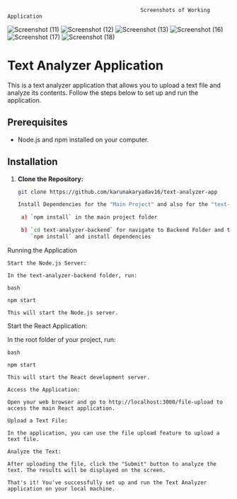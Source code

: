                                               Screenshots of Working Application
![Screenshot (11)](https://github.com/karunakaryadav16/text-analyzer-app/assets/124349022/06d35678-7532-46aa-8b84-717204e6849d)
![Screenshot (12)](https://github.com/karunakaryadav16/text-analyzer-app/assets/124349022/7bf805eb-f392-498c-8cc4-4afb23db6723)
![Screenshot (13)](https://github.com/karunakaryadav16/text-analyzer-app/assets/124349022/e6005ca7-3601-489a-8981-0f679a9e3296)
![Screenshot (16)](https://github.com/karunakaryadav16/text-analyzer-app/assets/124349022/ffb25f29-45e9-4700-93f6-367d032a86dd)
![Screenshot (17)](https://github.com/karunakaryadav16/text-analyzer-app/assets/124349022/d6a30256-7ffc-491b-8b13-15923b688fbc)
![Screenshot (18)](https://github.com/karunakaryadav16/text-analyzer-app/assets/124349022/a93cbb00-a58b-47bc-87fe-1fe656c64d82)

# Text Analyzer Application

This is a text analyzer application that allows you to upload a text file and analyze its contents. Follow the steps below to set up and run the application.

## Prerequisites

- Node.js and npm installed on your computer.

## Installation

1. **Clone the Repository:**

   ```bash
   git clone https://github.com/karunakaryadav16/text-analyzer-app

   Install Dependencies for the "Main Project" and also for the "text-analyzer-backend" :

    a) `npm install` in the main project folder

    b) `cd text-analyzer-backend` for navigate to Backend Folder and then
       `npm install` and install dependencies

Running the Application

    Start the Node.js Server:

    In the text-analyzer-backend folder, run:

    bash

    npm start

    This will start the Node.js server.

Start the React Application:

In the root folder of your project, run:

    bash

    npm start

    This will start the React development server.

    Access the Application:

    Open your web browser and go to http://localhost:3000/file-upload to access the main React application.

    Upload a Text File:

    In the application, you can use the file upload feature to upload a text file.

    Analyze the Text:

    After uploading the file, click the "Submit" button to analyze the text. The results will be displayed on the screen.

    That's it! You've successfully set up and run the Text Analyzer application on your local machine.
